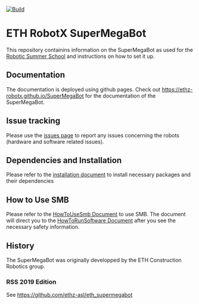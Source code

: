 [![Build](https://github.com/ETHZ-RobotX/smb_dev/workflows/build/badge.svg)](https://github.com/ETHZ-RobotX/smb_dev/actions/workflows/build.yml)
# ETH RobotX SuperMegaBot
This repository containins information on the SuperMegaBot as used for the [Robotic Summer School](https://center-for-robotics.ethz.ch/education/summer-school.html) and instructions on how to set it up.

## Documentation
The documentation is deployed using github pages. Check out https://ethz-robotx.github.io/SuperMegaBot for the documentation of the SuperMegaBot.

## Issue tracking
Please use the [issues page](https://github.com/ETHZ-RobotX/SuperMegaBot/issues) to report any issues concerning the robots (hardware and software related issues). 

## Dependencies and Installation
Please refer to the [installation document](/docs/installation_core.md) to install necessary packages and their dependencies

## How to Use SMB
Please refer to the [HowToUseSmb Document](/docs/HowToUseSMB.md) to use SMB. The document will direct you to the [HowToRunSoftware Document](/docs/HowToRunSoftware.md) after you see the necessary safety information.
 

## History
The SuperMegaBot was originally developped by the ETH Construction Robotics group. 

### RSS 2019 Edition
See https://github.com/ethz-asl/eth_supermegabot
